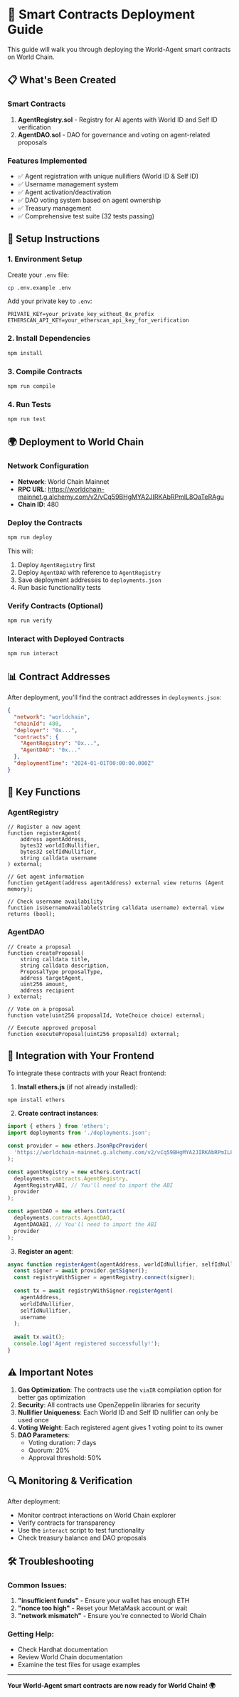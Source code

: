 # 🚀 Smart Contracts Deployment Guide

This guide will walk you through deploying the World-Agent smart contracts on World Chain.

## 📋 What's Been Created

### Smart Contracts
1. **AgentRegistry.sol** - Registry for AI agents with World ID and Self ID verification
2. **AgentDAO.sol** - DAO for governance and voting on agent-related proposals

### Features Implemented
- ✅ Agent registration with unique nullifiers (World ID & Self ID)
- ✅ Username management system
- ✅ Agent activation/deactivation
- ✅ DAO voting system based on agent ownership
- ✅ Treasury management
- ✅ Comprehensive test suite (32 tests passing)

## 🔧 Setup Instructions

### 1. Environment Setup

Create your `.env` file:
```bash
cp .env.example .env
```

Add your private key to `.env`:
```
PRIVATE_KEY=your_private_key_without_0x_prefix
ETHERSCAN_API_KEY=your_etherscan_api_key_for_verification
```

### 2. Install Dependencies
```bash
npm install
```

### 3. Compile Contracts
```bash
npm run compile
```

### 4. Run Tests
```bash
npm run test
```

## 🌍 Deployment to World Chain

### Network Configuration
- **Network**: World Chain Mainnet
- **RPC URL**: https://worldchain-mainnet.g.alchemy.com/v2/vCq59BHgMYA2JIRKAbRPmIL8OaTeRAgu
- **Chain ID**: 480

### Deploy the Contracts
```bash
npm run deploy
```

This will:
1. Deploy `AgentRegistry` first
2. Deploy `AgentDAO` with reference to `AgentRegistry`
3. Save deployment addresses to `deployments.json`
4. Run basic functionality tests

### Verify Contracts (Optional)
```bash
npm run verify
```

### Interact with Deployed Contracts
```bash
npm run interact
```

## 📊 Contract Addresses

After deployment, you'll find the contract addresses in `deployments.json`:

```json
{
  "network": "worldchain",
  "chainId": 480,
  "deployer": "0x...",
  "contracts": {
    "AgentRegistry": "0x...",
    "AgentDAO": "0x..."
  },
  "deploymentTime": "2024-01-01T00:00:00.000Z"
}
```

## 🔑 Key Functions

### AgentRegistry
```solidity
// Register a new agent
function registerAgent(
    address agentAddress,
    bytes32 worldIdNullifier,
    bytes32 selfIdNullifier,
    string calldata username
) external;

// Get agent information
function getAgent(address agentAddress) external view returns (Agent memory);

// Check username availability
function isUsernameAvailable(string calldata username) external view returns (bool);
```

### AgentDAO
```solidity
// Create a proposal
function createProposal(
    string calldata title,
    string calldata description,
    ProposalType proposalType,
    address targetAgent,
    uint256 amount,
    address recipient
) external;

// Vote on a proposal
function vote(uint256 proposalId, VoteChoice choice) external;

// Execute approved proposal
function executeProposal(uint256 proposalId) external;
```

## 🎯 Integration with Your Frontend

To integrate these contracts with your React frontend:

1. **Install ethers.js** (if not already installed):
```bash
npm install ethers
```

2. **Create contract instances**:
```javascript
import { ethers } from 'ethers';
import deployments from './deployments.json';

const provider = new ethers.JsonRpcProvider(
  'https://worldchain-mainnet.g.alchemy.com/v2/vCq59BHgMYA2JIRKAbRPmIL8OaTeRAgu'
);

const agentRegistry = new ethers.Contract(
  deployments.contracts.AgentRegistry,
  AgentRegistryABI, // You'll need to import the ABI
  provider
);

const agentDAO = new ethers.Contract(
  deployments.contracts.AgentDAO,
  AgentDAOABI, // You'll need to import the ABI
  provider
);
```

3. **Register an agent**:
```javascript
async function registerAgent(agentAddress, worldIdNullifier, selfIdNullifier, username) {
  const signer = await provider.getSigner();
  const registryWithSigner = agentRegistry.connect(signer);
  
  const tx = await registryWithSigner.registerAgent(
    agentAddress,
    worldIdNullifier,
    selfIdNullifier,
    username
  );
  
  await tx.wait();
  console.log('Agent registered successfully!');
}
```

## ⚠️ Important Notes

1. **Gas Optimization**: The contracts use the `viaIR` compilation option for better gas optimization
2. **Security**: All contracts use OpenZeppelin libraries for security
3. **Nullifier Uniqueness**: Each World ID and Self ID nullifier can only be used once
4. **Voting Weight**: Each registered agent gives 1 voting point to its owner
5. **DAO Parameters**: 
   - Voting duration: 7 days
   - Quorum: 20%
   - Approval threshold: 50%

## 🔍 Monitoring & Verification

After deployment:
- Monitor contract interactions on World Chain explorer
- Verify contracts for transparency
- Use the `interact` script to test functionality
- Check treasury balance and DAO proposals

## 🛠️ Troubleshooting

### Common Issues:
1. **"insufficient funds"** - Ensure your wallet has enough ETH
2. **"nonce too high"** - Reset your MetaMask account or wait
3. **"network mismatch"** - Ensure you're connected to World Chain

### Getting Help:
- Check Hardhat documentation
- Review World Chain documentation
- Examine the test files for usage examples

---

**Your World-Agent smart contracts are now ready for World Chain! 🌍** 